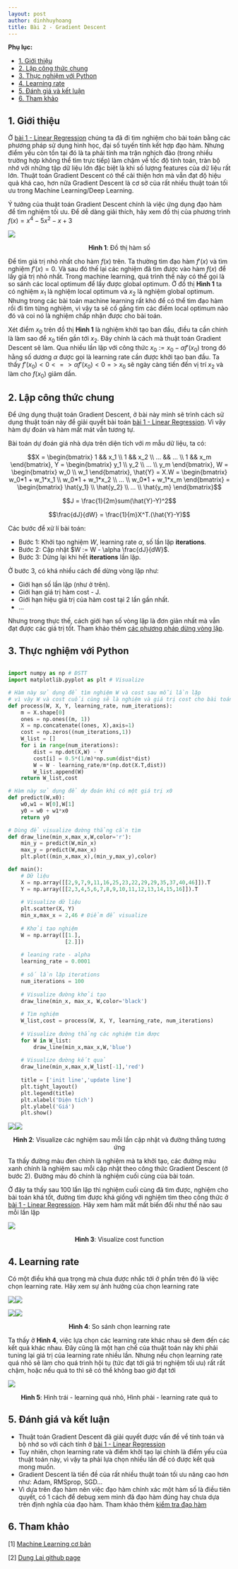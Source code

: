 ```yaml
---
layout: post
author: dinhhuyhoang
title: Bài 2 - Gradient Descent
---
```


**Phụ lục:**

- [1. Giới thiệu](#1-introduction)
- [2. Lập công thức chung](#2-generalization)
- [3. Thực nghiệm với Python](#3-coding)
- [4. Learning rate](#4-learning-rate)
- [5. Đánh giá và kết luận](#5-evaluation)
- [6. Tham khảo](#6-references)

<a name="1-introduction"></a>

## 1. Giới thiệu

Ở [bài 1 - Linear Regression](https://hnhoangdz.github.io/2021/11/06/LinearRegression.html) chúng ta đã đi tìm nghiệm cho bài toán bằng các phương pháp sử dụng hình học, đại số tuyến tính kết hợp đạo hàm. Nhưng điểm yếu còn tồn tại đó là ta phải tính ma trận nghịch đảo (trong nhiều trường hợp không thể tìm trực tiếp) làm chậm về tốc độ tính toán, tràn bộ nhớ với những tập dữ liệu lớn đặc biệt là khi số lượng features của dữ liệu rất lớn. Thuật toán Gradient Descent có thể cải thiện hơn mà vẫn đạt độ hiệu quả khá cao, hơn nữa Gradient Descent là cơ sở của rất nhiều thuật toán tối ưu trong Machine Learning/Deep Learning.

Ý tưởng của thuật toán Gradient Descent chính là việc ứng dụng đạo hàm để tìm nghiệm tối ưu. Để dễ dàng giải thích, hãy xem đồ thị của phương trình $f(x) = x^4 - 5x^2 - x + 3$

<img src="/assets/images/bai2/anh1.png" class="normalpic"/>

<p align="center"> <b>Hình 1</b>: Đồ thị hàm số</p>

Để tìm giá trị nhỏ nhất cho hàm $f(x)$ trên. Ta thường tìm đạo hàm $f'(x)$ và tìm nghiệm $f'(x) = 0$. Và sau đó thế lại các nghiệm đã tìm được vào hàm $f(x)$ để lấy giá trị nhỏ nhất. Trong machine learning, quá trình thế này có thể gọi là so sánh các local optimum để lấy được global optimum. Ở đồ thị <b>Hình 1</b> ta có nghiệm $x_1$ là nghiệm local optimum và $x_2$ là nghiệm global optimum. Nhưng trong các bài toán machine learning rất khó để có thể tìm đạo hàm rồi đi tìm từng nghiệm, vì vậy ta sẽ cố gắng tìm các điểm local optimum nào đó và coi nó là nghiệm chấp nhận được cho bài toán.

Xét điểm $x_0$ trên đồ thị <b>Hình 1</b> là nghiệm khởi tạo ban đầu, điều ta cần chính là làm sao để $x_0$ tiến gần tới $x_2$. Đây chính là cách mà thuật toán Gradient Descent sẽ làm. Qua nhiều lần lặp với công thức $x_0 := x_0 - \alpha f'(x_0)$ trong đó hằng số dương $\alpha$ được gọi là learning rate cần được khởi tạo ban đầu. Ta thấy $f'(x_0) < 0 <=> \alpha f'(x_0) < 0 =>$ $x_0$ sẽ ngày càng tiến đến vị trí $x_2$ và làm cho $f(x_0)$ giảm dần. 

<a name="2-generalization"></a>

## 2. Lập công thức chung

Để ứng dụng thuật toán Gradient Descent, ở bài này mình sẽ trình cách sử dụng thuật toán này để giải quyết bài toán [bài 1 - Linear Regression](https://hnhoangdz.github.io/2021/11/06/LinearRegression.html). Vì vậy hàm dự đoán và hàm mất mát vẫn tương tự.

Bài toán dự đoán giá nhà dựa trên diện tích với $m$ mẫu dữ liệu, ta có:

$$X = \begin{bmatrix} 1 && x_1 \\ 1 && x_2 \\ ... && ... \\ 1 && x_m \end{bmatrix}, Y = \begin{bmatrix} y_1 \\ y_2 \\ ... \\ y_m \end{bmatrix}, W = \begin{bmatrix} w_0 \\ w_1 \end{bmatrix}, \hat{Y} = X.W = \begin{bmatrix} w_0*1 + w_1*x_1  \\ w_0*1 + w_1*x_2 \\ ... \\ w_0*1 + w_1*x_m \end{bmatrix} = \begin{bmatrix} \hat{y_1} \\ \hat{y_2} \\ ... \\ \hat{y_m} \end{bmatrix}$$

$$J = \frac{1}{2m}sum(\hat{Y}-Y)^2$$

$$\frac{dJ}{dW} = \frac{1}{m}X^T.(\hat{Y}-Y)$$

Các bước để xử lí bài toán:
- Bước 1: Khởi tạo nghiệm $W$, learning rate $\alpha$, số lần lặp $\textbf{iterations}$.
- Bước 2: Cập nhật $W := W - \alpha \frac{dJ}{dW}$.
- Bước 3: Dừng lại khi hết $\textbf{iterations}$ lần lặp.

Ở bước 3, có khá nhiều cách để dừng vòng lặp như:
- Giới hạn số lần lặp (như ở trên).
- Giới hạn giá trị hàm cost - J.
- Giới hạn hiệu giá trị của hàm cost tại 2 lần gần nhất.
- ...

Nhưng trong thực thế, cách giới hạn số vòng lặp là đơn giản nhất mà vẫn đạt được các giá trị tốt. Tham khảo thêm [các phương pháp dừng vòng lặp](https://machinelearningcoban.com/2017/01/16/gradientdescent2/#-stopping-criteria-dieu-kien-dung).

<a name="3-coding"></a>

## 3. Thực nghiệm với Python

```python

import numpy as np # ĐSTT
import matplotlib.pyplot as plt # Visualize

# Hàm này sử dụng để tìm nghiệm W và cost sau mỗi lần lặp
# vì vậy W và cost cuối cùng sẽ là nghiệm và giá trị cost cho bài toán
def process(W, X, Y, learning_rate, num_iterations):
    m = X.shape[0]
    ones = np.ones((m, 1))
    X = np.concatenate((ones, X),axis=1)
    cost = np.zeros((num_iterations,1))
    W_list = []
    for i in range(num_iterations):
        dist = np.dot(X,W) - Y
        cost[i] = 0.5*(1/m)*np.sum(dist*dist)
        W = W - learning_rate/m*(np.dot(X.T,dist))
        W_list.append(W)
    return W_list,cost

# Hàm này sử dụng để dự đoán khi có một giá trị x0
def predict(W,x0):
    w0,w1 = W[0],W[1]
    y0 = w0 + w1*x0
    return y0

# Dùng để visualize đường thẳng cần tìm
def draw_line(min_x,max_x,W,color='r'):
    min_y = predict(W,min_x)
    max_y = predict(W,max_x)
    plt.plot((min_x,max_x),(min_y,max_y),color)

def main():
    # Dữ liệu
    X = np.array([[2,9,7,9,11,16,25,23,22,29,29,35,37,40,46]]).T
    Y = np.array([[2,3,4,5,6,7,8,9,10,11,12,13,14,15,16]]).T
    
    # Visualize dữ liệu
    plt.scatter(X, Y)
    min_x,max_x = 2,46 # Điểm để visualize
    
    # Khởi tạo nghiệm
    W = np.array([[1.],
                  [2.]])
    
    # leaning rate - alpha
    learning_rate = 0.0001
    
    # số lần lặp iterations
    num_iterations = 100
    
    # Visualize đường khởi tạo
    draw_line(min_x, max_x, W,color='black')
    
    # Tìm nghiệm
    W_list,cost = process(W, X, Y, learning_rate, num_iterations)
    
    # Visualize đường thẳng các nghiệm tìm được
    for W in W_list:
        draw_line(min_x,max_x,W,'blue')
        
    # Visualize đường kết quả
    draw_line(min_x,max_x,W_list[-1],'red')
    
    title = ['init line','update line']
    plt.tight_layout()
    plt.legend(title)
    plt.xlabel('Diện tích')
    plt.ylabel('Giá')
    plt.show()
```
<p style="display: flex">
<img src="/assets/images/bai2/anh2.png" class="smallpic"/> <img src="/assets/images/bai2/anh3.png" class="smallpic"/>
</p>
<p align="center"> <b>Hình 2</b>: Visualize các nghiệm sau mỗi lần cập nhật và đường thẳng tương ứng </p>

Ta thấy đường màu đen chính là nghiệm mà ta khởi tạo, các đường màu xanh chính là nghiệm sau mỗi cập nhật theo công thức Gradient Descent (ở bước 2). Đường màu đỏ chính là nghiệm cuối cùng của bài toán.

Ở đây ta thấy sau 100 lần lặp thì nghiệm cuối cùng đã tìm được, nghiệm cho bài toán khá tốt, đường tìm được khá giống với nghiệm tìm theo công thức ở [bài 1 - Linear Regression](https://hnhoangdz.github.io/2021/11/06/LinearRegression.html). Hãy xem hàm mất mất biến đổi như thế nào sau mỗi lần lặp

<img src="/assets/images/bai2/anh4.png" class="normalpic"/>

<p align="center"> <b>Hình 3</b>: Visualize cost function </p>

<a name="4-learning-rate"></a>

## 4. Learning rate

Có một điều khá qua trọng mà chưa được nhắc tới ở phần trên đó là việc chọn learning rate. Hãy xem sự ảnh hưởng của chọn learning rate

<p style="display: flex">
<img src="/assets/images/bai2/anh5.png" class="smallpic"/> <img src="/assets/images/bai2/anh6.png" class="smallpic"/>
</p>

<p style="display: flex">
<img src="/assets/images/bai2/anh8.png" class="smallpic"/> <img src="/assets/images/bai2/anh7.png" class="smallpic"/>
</p>

<p align="center"> <b>Hình 4</b>: So sánh chọn learning rate </p>

Ta thấy ở <b>Hình 4</b>, việc lựa chọn các learning rate khác nhau sẽ đem đến các kết quả khác nhau. Đây cũng là một hạn chế của thuật toán này khi phải tuning lại giá trị của learning rate nhiều lần. Nhưng nếu chọn learning rate quá nhỏ sẽ làm cho quá trình hội tụ (tức đạt tới giá trị nghiệm tối ưu) rất rất chậm, hoặc nếu quá to thì sẽ có thể không bao giờ đạt tới

<img src="/assets/images/bai2/anh9.png" class="normalpic"/>

<p align="center"> <b>Hình 5</b>: Hình trái - learning quá nhỏ, Hình phải - learning rate quá to </p>

<a name="5-evaluation"></a>

## 5. Đánh giá và kết luận

- Thuật toán Gradient Descent đã giải quyết được vấn đề về tính toán và bộ nhớ so với cách tính ở [bài 1 - Linear Regression](https://hnhoangdz.github.io/2021/11/06/LinearRegression.html)
- Tuy nhiên, chọn learning rate và điểm khởi tạo lại chính là điểm yếu của thuật toán này, vì vậy ta phải lựa chọn nhiều lần để có được kết quả mong muốn.
- Gradient Descent là tiền đề của rất nhiều thuật toán tối ưu nâng cao hơn như: Adam, RMSprop, SGD...
- Vì dựa trên đạo hàm nên việc đạo hàm chính xác một hàm số là điều tiên quyết, có 1 cách để debug xem mình đã đạo hàm đúng hay chưa dựa trên định nghĩa của đạo hàm. Tham khảo thêm [kiểm tra đạo hàm](https://machinelearningcoban.com/2017/01/12/gradientdescent/#ki%e1%bb%83m-tra-%c4%91%e1%ba%a1o-h%c3%a0m)

<a name="6-references"></a>

## 6. Tham khảo

[1] [Machine Learning cơ bản](https://machinelearningcoban.com/2017/01/12/gradientdescent/)

[2] [Dung Lai github page](https://dunglai.github.io/2017/12/21/gradient-descent/)